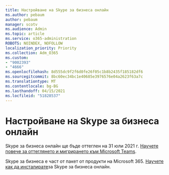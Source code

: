 ```yaml
---
title: Настройване на Skype за бизнеса онлайн
ms.author: pebaum
author: pebaum
manager: scotv
ms.audience: Admin
ms.topic: article
ms.service: o365-administration
ROBOTS: NOINDEX, NOFOLLOW
localization_priority: Priority
ms.collection: Adm_O365
ms.custom:
- "9002393"
- "4666"
ms.openlocfilehash: 8d555dc9f2f6d0fe26f05c1b8b2435f185182df6
ms.sourcegitcommit: 8bc60ec34bc1e40685e3976576e04a2623f63a7c
ms.translationtype: MT
ms.contentlocale: bg-BG
ms.lasthandoff: 04/15/2021
ms.locfileid: "51828537"
---
```

# <a name="set-up-skype-for-business-online"></a>Настройване на Skype за бизнеса онлайн

Skype за бизнеса онлайн ще бъде оттеглен на 31 юли 2021 г. [Научете повече за оттеглянето и мигрирането към Microsoft Teams](https://docs.microsoft.com/microsoftteams/skype-for-business-online-retirement).

Skype за бизнеса е част от пакет от продукти на Microsoft 365. [Научете как да инсталирате](https://support.office.com/article/Install-Skype-for-Business-Online-8a618bc4-3fc8-4d5f-9d62-cf93a0494800)за Skype за бизнеса онлайн.
